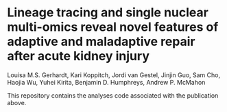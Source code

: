 # Lineage tracing and single nuclear multi-omics reveal novel features of adaptive and maladaptive repair after acute kidney injury

Louisa M.S. Gerhardt, Kari Koppitch, Jordi van Gestel, Jinjin Guo, Sam Cho, Haojia Wu, Yuhei Kirita, Benjamin D. Humphreys, Andrew P. McMahon

This repository contains the analyses code associated with the publication above.
